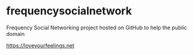 # frequencysocialnetwork
Frequency Social Networking project hosted on GitHub to help the public domain

https://loveyourfeelings.net
